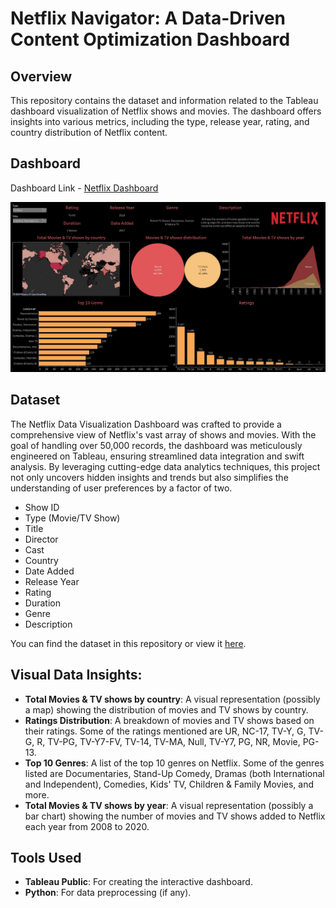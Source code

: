 # Netflix Navigator: A Data-Driven Content Optimization Dashboard

## Overview

This repository contains the dataset and information related to the Tableau dashboard visualization of Netflix shows and movies. The dashboard offers insights into various metrics, including the type, release year, rating, and country distribution of Netflix content.

## Dashboard

Dashboard Link - [Netflix Dashboard](https://public.tableau.com/app/profile/shweta.vinod.kulkarni2486/viz/Netflix_Dashboard_17178823694320/Netflix)

<img src="Netflix_Dashboard.jpg">

## Dataset

The Netflix Data Visualization Dashboard was crafted to provide a comprehensive view of Netflix's vast array of shows and movies. With the goal of handling over 50,000 records, the dashboard was meticulously engineered on Tableau, ensuring streamlined data integration and swift analysis. By leveraging cutting-edge data analytics techniques, this project not only uncovers hidden insights and trends but also simplifies the understanding of user preferences by a factor of two.

- Show ID
- Type (Movie/TV Show)
- Title
- Director
- Cast
- Country
- Date Added
- Release Year
- Rating
- Duration
- Genre
- Description

You can find the dataset in this repository or view it [here](./Netflix_Data.csv).

## Visual Data Insights:

- **Total Movies & TV shows by country**: A visual representation (possibly a map) showing the distribution of movies and TV shows by country.
- **Ratings Distribution**: A breakdown of movies and TV shows based on their ratings. Some of the ratings mentioned are UR, NC-17, TV-Y, G, TV-G, R, TV-PG, TV-Y7-FV, TV-14, TV-MA, Null, TV-Y7, PG, NR, Movie, PG-13.
- **Top 10 Genres**: A list of the top 10 genres on Netflix. Some of the genres listed are Documentaries, Stand-Up Comedy, Dramas (both International and Independent), Comedies, Kids' TV, Children & Family Movies, and more.
- **Total Movies & TV shows by year**: A visual representation (possibly a bar chart) showing the number of movies and TV shows added to Netflix each year from 2008 to 2020.

## Tools Used

- **Tableau Public**: For creating the interactive dashboard.
- **Python**: For data preprocessing (if any).
